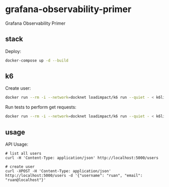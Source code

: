 # grafana-observability-primer
Grafana Observability Primer

## stack

Deploy:

```bash
docker-compose up -d --build
```

## k6

Create user:

```bash
docker run --rm -i --network=docknet loadimpact/k6 run --quiet - < k6lib/http_post.js
```

Run tests to perform get requests:

```bash
docker run --rm -i --network=docknet loadimpact/k6 run --quiet - < k6lib/http_gets.js
```

## usage

API Usage:

```
# list all users
curl -H 'Content-Type: application/json' http://localhost:5000/users
```

```
# create user
curl -XPOST -H 'Content-Type: application/json' http://localhost:5000/users -d '{"username": "ruan", "email": "ruan@localhost"}'
```

